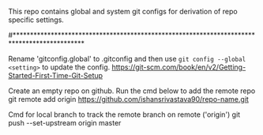 This repo contains global and system git configs for derivation of repo specific settings. 

#********************************************************************************************

Rename 'gitconfig.global' to .gitconfig and then use `git config --global <setting>` to update the config.
https://git-scm.com/book/en/v2/Getting-Started-First-Time-Git-Setup


Create an empty repo on github.
Run the cmd below to add the remote repo
git remote add origin https://github.com/ishansrivastava90/repo-name.git

Cmd for local branch to track the remote branch on remote ('origin')
git push --set-upstream origin master